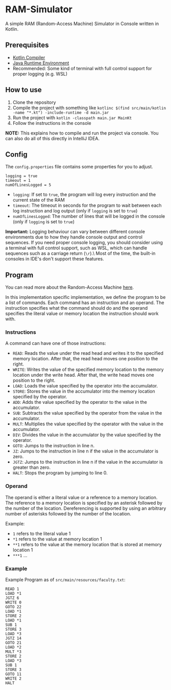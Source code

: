 # RAM-Simulator
A simple RAM (Random-Access Machine) Simulator in Console written in Kotlin.

## Prerequisites
- [Kotlin Compiler](https://kotlinlang.org/docs/command-line.html)
- [Java Runtime Environment](https://www.oracle.com/java/technologies/downloads/)
- Recommended: Some kind of terminal with full control support for proper logging (e.g. WSL)

## How to use
1. Clone the repository
2. Compile the project with something like `kotlinc $(find src/main/kotlin -name "*.kt") -include-runtime -d main.jar`
3. Run the project with `kotlin -classpath main.jar MainKt`
4. Follow the instructions in the console

**NOTE:** This explains how to compile and run the project via console. You can also do all of this directly in IntelliJ IDEA.

## Config
The `config.properties` file contains some properties for you to adjust.
```properties
logging = true
timeout = 1
numOfLinesLogged = 5
```
- `logging`: If set to `true`, the program will log every instruction and the current state of the RAM
- `timeout`: The timeout in seconds for the program to wait between each log instruction and log output (only if `logging` is set to `true`)
- `numOfLinesLogged`: The number of lines that will be logged in the console (only if `logging` is set to `true`)

**Important:** Logging behaviour can vary between different console environments due to how they handle console output and control sequences.
If you need proper console logging, you should consider using a terminal with full control support, such as WSL, which can handle sequences 
such as a carriage return (`\r`).\ Most of the time, the built-in consoles in IDE's don't support these features.

## Program

You can read more about the Random-Access Machine [here](https://en.wikipedia.org/wiki/Random-access_machine).

In this implementation specific implementation, we define the program to be a list of commands. Each command has an instruction and an operand.
The instruction specifies what the command should do and the operand specifies the literal value or memory location the instruction should work with.

### Instructions
A command can have one of those instructions:
- `READ`: Reads the value under the read head and writes it to the specified memory location. After that, the read head moves one position to the right.
- `WRITE`: Writes the value of the specified memory location to the memory location under the write head. After that, the write head moves one position to the right.
- `LOAD`: Loads the value specified by the operator into the accumulator.
- `STORE`: Stores the value in the accumulator into the memory location specified by the operator.
- `ADD`: Adds the value specified by the operator to the value in the accumulator.
- `SUB`: Subtracts the value specified by the operator from the value in the accumulator.
- `MULT`: Multiplies the value specified by the operator with the value in the accumulator.
- `DIV`: Divides the value in the accumulator by the value specified by the operator.
- `GOTO`: Jumps to the instruction in line n.
- `JZ`: Jumps to the instruction in line n if the value in the accumulator is zero.
- `JGTZ`: Jumps to the instruction in line n if the value in the accumulator is greater than zero.
- `HALT`: Stops the program by jumping to line 0.

### Operand
The operand is either a literal value or a reference to a memory location. The reference to a memory location is specified by an asterisk followed by the number of the location.
Dereferencing is supported by using an arbitrary number of asterisks followed by the number of the location.

Example:
- `1` refers to the literal value 1
- `*1` refers to the value at memory location 1
- `**1` refers to the value at the memory location that is stored at memory location 1
- `***1` ...

### Example
Example Program as of `src/main/resources/faculty.txt`:
```
READ 1
LOAD *1
JGTZ 6
WRITE 0
GOTO 22
LOAD *1
STORE 2
LOAD *1
SUB 1
STORE 3
LOAD *3
JGTZ 14
GOTO 21
LOAD *2
MULT *3
STORE 2
LOAD *3
SUB 1
STORE 3
GOTO 11
WRITE 2
HALT
```


